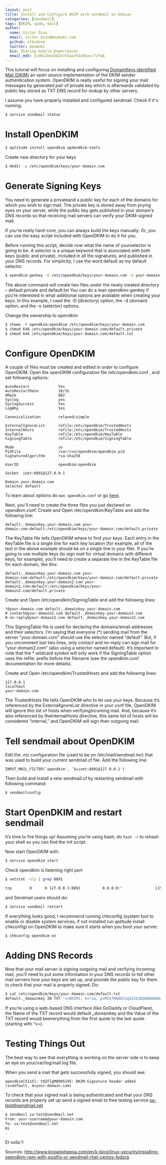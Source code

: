 ```yaml
---
layout: post
title: Install and Configure DKIM with sendmail on Debian
categories: [sendmail]
tags: [DKIM, spam, mail]
author:
  name: Victor Dias
  email: victor.dias@meumobi.com
  github: elbidone
  twitter: meumobi
  bio: Sharing mobile Experiences
  email_md5: 1cd012be2382e755aa763c66acc7cfa6
---
```

This tutorial will focus on installing and configuring [DomainKeys Identified Mail (DKIM)](http://opendkim.org) an open source implementation of the DKIM sender authentication system.
OpenDKIM is really useful for signing your mail messages by generated pair of private key which is afterwards validated by public key stored as TXT DNS record for lookup by other servers.

I assume you have properly installed and configured sendmail. Check if it's running:

```sh
$ service sendmail status
```
# Install OpenDKIM
```sh
$ aptitude install opendkim opdendkim-tools
```

Create new directory for your keys

```sh
$ mkdir -p /etc/opendkim/keys/your-domain.com
```
# Generate Signing Keys
You need to generate a privateand a public key for each of the domains for which you wish to sign mail. The private key is stored away from prying eyes on your server, while the public key gets published in your domain’s DNS records so that receiving mail servers can verify your DKIM-signed mail.

If you’re really hard-core, you can always build the keys manually. Or, you can use the easy script included with OpenDKIM to do it for you.

Before running this script, decide now what the name of yourselector is going to be. A selector is a unique keyword that is associated with both keys (public and private), included in all the signatures, and published in your DNS records. For simplicity, I use the word default as my default selector.

```sh
$ opendkim-genkey -D /etc/opendkim/keys/your-domain.com -d your-domain.com -s default
```

The above command will create two files under the newly created directory – default.private and default.txt
You can do a man opendkim-genkey if you’re interested in what additional options are available when creating your keys. In this example, I used the -D (directory) option, the -d (domain) option, and the -s (selector) options.

Change the ownership to opendkim

```sh
$ chown -R opendkim:opendkim /etc/opendkim/keys/your-domain.com
$ chmod 640 /etc/opendkim/keys/your-domain.com/default.private
$ chmod 644 /etc/opendkim/keys/your-domain.com/default.txt
```

# Configure OpenDKIM
A couple of files must be created and edited in order to configure OpenDKIM.
Open the openDKIM configuration file /etc/opendkim.conf , and set following options:

```
AutoRestart             Yes
AutoRestartRate         10/1h
UMask                   002
Syslog                  yes
SyslogSuccess           Yes
LogWhy                  Yes

Canonicalization        relaxed/simple

ExternalIgnoreList      refile:/etc/opendkim/TrustedHosts
InternalHosts           refile:/etc/opendkim/TrustedHosts
KeyTable                refile:/etc/opendkim/KeyTable
SigningTable            refile:/etc/opendkim/SigningTable

Mode                    sv
PidFile                 /var/run/opendkim/opendkim.pid
SignatureAlgorithm      rsa-sha256

UserID                  opendkim:opendkim

Socket  inet:8891@127.0.0.1

Domain your-domain.com
Selector default
```

To learn about options do `man opendkim.conf` or go [here](http://www.opendkim.org/opendkim.conf.5.html).

Next, you'll need to create the three files you just declared on opendkim.conf.
Create and Open /etc/opendkim/KeyTable and add the following line:

```
default._domainkey.your-domain.com your-domain.com:default:/etc/opendkim/keys/your-domain.com/default.private
```

The KeyTable file tells OpenDKIM where to find your keys. Each entry in the KeyTable file is a single line for each key location (for example, all of the text in the above example should be on a single line in your file). If you’re going to use multiple keys (to sign mail for virtual domains with different keys, for example), you’ll need to create a separate line in the KeyTable file for each domain, like this:

```
default._domainkey.your-domain.com your-domain.com:default:/etc/opendkim/keys/your-domain.com/default.private
default._domainkey.your-domain2.com your-domain2.com:default:/etc/opendkim/keys/your-domain2.com/default.private
```

Create and Open /etc/opendkim/SigningTable and add the following lines:

```
*@your-domain.com default._domainkey.your-domain.com
# contact@your-domain2.com default._domainkey.your-domain2.com
# no-reply@your-domain2.com default._domainkey.your-domain2.com
```

This SigningTable file is used for declaring the domains/email addresses and their selectors. I’m saying that everyone (*) sending mail from the server “your-domain.com” should use the selector named “default”.
But, if you uncomment last two lines, only contact and no-reply can sign mail for “your-domain2.com” (also using a selector named default).
It’s important to note that the * wildcard symbol will only work if the SigningTable option uses the refile: prefix before the filename (see the opendkim.conf documentation for more details).

Create and Open /etc/opendkim/TrustedHosts and add the following lines:

```
127.0.0.1
localhost
your-domain.com
```

The TrustedHosts file tells OpenDKIM who to let use your keys. Because it’s referenced by the ExternalIgnoreList directive in your conf file, OpenDKIM will ignore this list of hosts when verifyingincoming mail. And, because it’s also referenced by theInternalHosts directive, this same list of hosts will be considered “internal,” and OpenDKIM will sign their outgoing mail.

# Tell sendmail about OpenDKIM
Edit the .mc configuration file (used to be on /etc/mail/sendmail.mc) that was used to build your current sendmail.cf file. Add the following line:

```
INPUT_MAIL_FILTER(`opendkim', `S=inet:8891@127.0.0.1')
```

Then build and install a new sendmail.cf by restarting sendmail with following command:

```sh
$ sendmailconfig
```
# Start OpenDKIM and restart sendmail

It’s time to fire things up! Assuming you’re using bash, do `hash -r` to rehash your shell so you can find the init script.

Now start OpenDKIM with:

```sh
$ service opendkim start
```

Check opendkim is listening right port

```sh
$ netstat -nlp | grep 8891

tcp        0      0 127.0.0.1:8891          0.0.0.0:*               LISTEN      5115/opendkim
```

and Sendmail users should do:

```sh
$ service sendmail restart
```

If everything looks good, I recommend running chkconfig (system tool to enable or disable system services, if not installed run aptitude install chkconfig) on OpenDKIM to make sure it starts when you boot your server:

```sh
$ chkconfig opendkim on
```

# Adding DNS Records
Now that your mail server is signing outgoing mail and verifying incoming mail, you’ll need to put some information in your DNS records to tell other mail servers how your keys are set up, and provide the public key for them to check that your mail is properly signed. Do:

```sh
$ cat /etc/opendkim/keys/your-domain.com/default.txt 
default._domainkey IN TXT "v=DKIM1; k=rsa; p=MIGfMA0GCSqGSIb3DQEBAQUAA4GNADCBiQKBgQDHp6PyqC13hdWHKeD4lrX8okexumtWnZp2T80GYrYfHNAsCbD5r7CCdwYK850GcCawALpQpM2977HlktA379Rt6kYZxsSCAA+D27PekdRe6NGD4WgQF2S1S7dJvgCB9Zus1x/rfsE22DVgigBim5qfc8X+4g4V7eBK7e2Xn+TDvQIDAQAB" ; ----- DKIM key default for your-domain.com
```

If you’re using a web-based DNS interface (like GoDaddy or CloudFlare), the Name of the TXT record would  default._domainkey and the Value of the TXT record would beeverything from the first quote to the last quote (starting with “v=). 

# Testing Things Out
The best way to see that everything is working on the server side is to keep an eye on your/var/log/mail.log file.

When you send a mail that gets successfully signed, you should see:

```
opendkim[5115]: t8IFlgM8005195: DKIM-Signature header added (s=default, d=your-domain.com)
```

To check that your signed mail is being authenticated and that your DNS records are properly set up send a signed email to free testing service sa-test@sendmail.net

```sh
$ sendmail sa-test@sendmail.net
From: your-username@your-domain.com
To: sa-test@sendmail.net
Hi
.
```

Et voila !!

Sources:
http://www.knowledgepia.com/en/k-blog/linux-security/installing-opendkim-rpm-with-postfix-or-sendmail-rhel-centos-fedora
